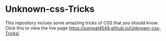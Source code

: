 # Unknown-css-Tricks
This repository inclues some amaziing tricks of CSS that you should know.
Click this to view the live page https://sompal4549.github.io/Unknown-css-Tricks/
